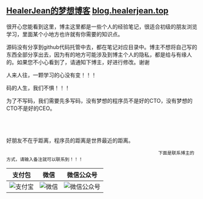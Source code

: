 


## [HealerJean的梦想博客](blog.healerjean.top) [blog.healerjean.top](blog.healerjean.top)


  很开心您能看到这里，博主这里都是一些个人的经验笔记，很适合初级的朋友浏览学习，里面某个小地方也许就有你需要的知识点。
  
  源码没有分享到github代码托管中去，都在笔记对应目录中。博主不想将自己写的东西全部分享出去，因为有的地方可能涉及到博主个人的隐私，都是给与有缘人的。如果您不小心看到了，请通知下博主，好进行修改。谢谢
  
  人来人往，一颗学习的心没有变！！！
  
   码的人生，我们不惧！！！ 

  为了不写码，我们需要先多写码，没有梦想的程序员不是好的CTO，没有梦想的CTO不是好的CEO。

<br/><br/><br/>
好朋友不在乎距离，程序员的距离是世界最近的距离。 

                                                            下面是联系博主的方式，请输入备注就可以联系到！！！
|支付包 | 微信|微信公众号|
|:-------:|:-------:|:------:|
|![支付宝](https://raw.githubusercontent.com/HealerJean123/HealerJean123.github.io/master/assets/img/tctip/alpay.jpg) | ![微信](https://raw.githubusercontent.com/HealerJean123/HealerJean123.github.io/master/assets/img/tctip/weixin.jpg)|![微信公众号](https://raw.githubusercontent.com/HealerJean123/HealerJean123.github.io/master/assets/img/my/qrcode_for_gh_a23c07a2da9e_258.jpg)|
